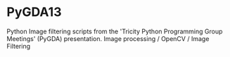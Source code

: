 # PyGDA13
Python Image filtering scripts from the 'Tricity Python Programming Group Meetings' (PyGDA) presentation. Image processing / OpenCV / Image Filtering
